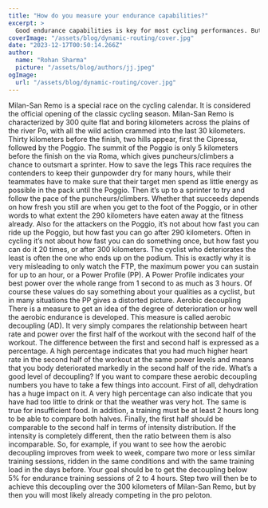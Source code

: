 ```yaml
---
title: "How do you measure your endurance capabilities?"
excerpt: >
  Good endurance capabilities is key for most cycling performances. But how can you measure this and what is aerobic decoupling. Read it here!
coverImage: "/assets/blog/dynamic-routing/cover.jpg"
date: "2023-12-17T00:50:14.266Z"
author:
  name: "Rohan Sharma"
  picture: "/assets/blog/authors/jj.jpeg"
ogImage:
  url: "/assets/blog/dynamic-routing/cover.jpg"
---
```


Milan-San Remo is a special race on the cycling calendar. It is considered the official opening of the classic cycling season. Milan-San Remo is characterized by 300 quite flat and boring kilometers across the plains of the river Po, with all the wild action crammed into the last 30 kilometers. Thirty kilometers before the finish, two hills appear, first the Cipressa, followed by the Poggio. The summit of the Poggio is only 5 kilometers before the finish on the via Roma, which gives puncheurs/climbers a chance to outsmart a sprinter.
How to save the legs
This race requires the contenders to keep their gunpowder dry for many hours, while their teammates have to make sure that their target men spend as little energy as possible in the pack until the Poggio. Then it’s up to a sprinter to try and follow the pace of the puncheurs/climbers. Whether that succeeds depends on how fresh you still are when you get to the foot of the Poggio, or in other words to what extent the 290 kilometers have eaten away at the fitness already. Also for the attackers on the Poggio, it’s not about how fast you can ride up the Poggio, but how fast you can go after 290 kilometers. Often in cycling it’s not about how fast you can do something once, but how fast you can do it 20 times, or after 300 kilometers. The cyclist who deteriorates the least is often the one who ends up on the podium.
This is exactly why it is very misleading to only watch the FTP, the maximum power you can sustain for up to an hour, or a Power Profile (PP). A Power Profile indicates your best power over the whole range from 1 second to as much as 3 hours. Of course these values do say something about your qualities as a cyclist, but in many situations the PP gives a distorted picture.
Aerobic decoupling
There is a measure to get an idea of the degree of deterioration or how well the aerobic endurance is developed. This measure is called aerobic decoupling (AD). It very simply compares the relationship between heart rate and power over the first half of the workout with the second half of the workout. The difference between the first and second half is expressed as a percentage. A high percentage indicates that you had much higher heart rate in the second half of the workout at the same power levels and means that you body deteriorated markedly in the second half of the ride.
What’s a good level of decoupling?
If you want to compare these aerobic decoupling numbers you have to take a few things into account. First of all, dehydration has a huge impact on it. A very high percentage can also indicate that you have had too little to drink or that the weather was very hot. The same is true for insufficient food. In addition, a training must be at least 2 hours long to be able to compare both halves. Finally, the first half should be comparable to the second half in terms of intensity distribution. If the intensity is completely different, then the ratio between them is also incomparable.
So, for example, if you want to see how the aerobic decoupling improves from week to week, compare two more or less similar training sessions, ridden in the same conditions and with the same training load in the days before. Your goal should be to get the decoupling below 5% for endurance training sessions of 2 to 4 hours. Step two will then be to achieve this decoupling over the 300 kilometers of Milan-San Remo, but by then you will most likely already competing in the pro peloton.